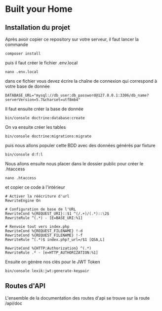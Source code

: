 # Built your Home



## Installation du projet

Après avoir copier ce repository sur votre serveur, il faut lancer la commande

```
composer install
```

puis il faut créer le fichier .env.local 

```
nano .env.local
```

dans ce fichier vous devez écrire la chaîne de connexion qui correspond à votre base de donnée

```
DATABASE_URL="mysql://db_user:db_password@127.0.0.1:3306/db_name?serverVersion=5.7&charset=utf8mb4"
```

Il faut ensuite créer la base de donnée

```
bin/console doctrine:database:create
```

On va ensuite créer les tables

```
bin/console doctrine:migrations:migrate
```

puis nous allons populer cette BDD avec des données générés par fixture

```
bin/console d:f:l
```

Nous allons ensuite nous placer dans le dossier public pour créer le .htaccess

```
nano .htaccess
```

et copier ce code à l'intérieur

```
# Activer la réécriture d'url
RewriteEngine On

# Configuration de base de l'URL
RewriteCond %{REQUEST_URI}::$1 ^(/.+)/(.*)::\2$
RewriteRule ^(.*) - [E=BASE_URI:%1]

# Renvoie tout vers index.php
RewriteCond %{REQUEST_FILENAME} !-d
RewriteCond %{REQUEST_FILENAME} !-f
RewriteRule ^(.*)$ index.php?_url=/$1 [QSA,L]

RewriteCond %{HTTP:Authorization} ^(.*)
RewriteRule .* - [e=HTTP_AUTHORIZATION:%1]
```

Ensuite on génère nos clés pour le JWT Token

```
bin/console lexik:jwt:generate-keypair
```

## Routes d'API

L'ensemble de la documentation des routes d'api se trouve sur la route /api/doc

